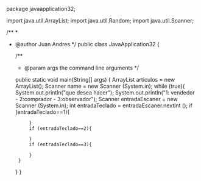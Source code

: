 package javaapplication32;

import java.util.ArrayList;
import java.util.Random;
import java.util.Scanner;

/**
 *
 * @author Juan Andres
 */
public class JavaApplication32 {

    /**
     * @param args the command line arguments
     */
    
    public static void main(String[] args) {
        ArrayList<String> articulos = new ArrayList<String>();
        Scanner name = new Scanner (System.in);
        while (true){
            System.out.println("que desea hacer");
            System.out.println("1: vendedor - 2:comprador  -  3:observador");
            Scanner entradaEscaner = new Scanner (System.in);
            int entradaTeclado = entradaEscaner.nextInt ();
            if (entradaTeclado==1){
                
            }
            if (entradaTeclado==2){

            }
            if (entradaTeclado==3){

            }
        }   
    }
}

